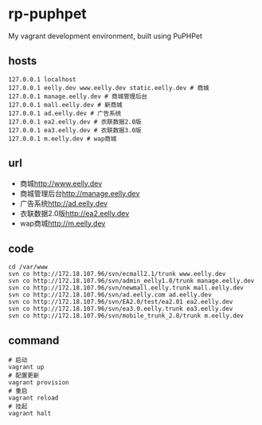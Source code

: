 # rp-puphpet
My vagrant development environment, built using PuPHPet

## hosts
```
127.0.0.1 localhost
127.0.0.1 eelly.dev www.eelly.dev static.eelly.dev # 商城
127.0.0.1 manage.eelly.dev # 商城管理后台
127.0.0.1 mall.eelly.dev # 新商城
127.0.0.1 ad.eelly.dev # 广告系统
127.0.0.1 ea2.eelly.dev # 衣联数据2.0版
127.0.0.1 ea3.eelly.dev # 衣联数据3.0版
127.0.0.1 m.eelly.dev # wap商城
```

## url

* 商城<http://www.eelly.dev>
* 商城管理后台<http://manage.eelly.dev>
* 广告系统<http://ad.eelly.dev>
* 衣联数据2.0版<http://ea2.eelly.dev>
* wap商城<http://m.eelly.dev>

## code
```
cd /var/www
svn co http://172.18.107.96/svn/ecmall2.1/trunk www.eelly.dev
svn co http://172.18.107.96/svn/admin_eelly1.0/trunk manage.eelly.dev
svn co http://172.18.107.96/svn/newmall.eelly.trunk mall.eelly.dev
svn co http://172.18.107.96/svn/ad.eelly.com ad.eelly.dev
svn co http://172.18.107.96/svn/EA2.0/test/ea2.01 ea2.eelly.dev
svn co http://172.18.107.96/svn/ea3.0.eelly.trunk ea3.eelly.dev
svn co http://172.18.107.96/svn/mobile_trunk_2.0/trunk m.eelly.dev
```

## command
```
# 启动
vagrant up
# 配置更新
vagrant provision
# 重启
vagrant reload
# 挂起
vagrant halt 
```
